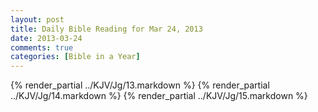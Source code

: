 ```yaml
---
layout: post
title: Daily Bible Reading for Mar 24, 2013
date: 2013-03-24
comments: true
categories: [Bible in a Year]
---
```

{% render_partial ../KJV/Jg/13.markdown %}
{% render_partial ../KJV/Jg/14.markdown %}
{% render_partial ../KJV/Jg/15.markdown %}
